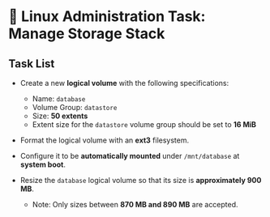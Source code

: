 # 🧱 Linux Administration Task: Manage Storage Stack

## Task List

- Create a new **logical volume** with the following specifications:
  - Name: `database`  
  - Volume Group: `datastore`  
  - Size: **50 extents**  
  - Extent size for the `datastore` volume group should be set to **16 MiB**  

- Format the logical volume with an **ext3** filesystem.  
- Configure it to be **automatically mounted** under `/mnt/database` at **system boot**.  

- Resize the `database` logical volume so that its size is **approximately 900 MB**.  
  - Note: Only sizes between **870 MB and 890 MB** are accepted.  
